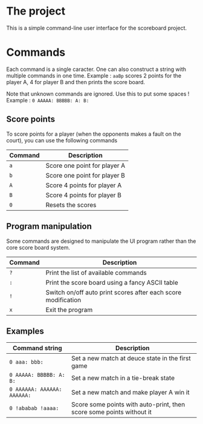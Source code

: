 # The project
This is a simple command-line user interface for the scoreboard project.

# Commands
Each command is a single caracter. One can also construct a string with multiple commands in one time. Example : `aaBp` scores 2 points for the player A, 4 for player B and then prints the score board.

Note that unknown commands are ignored. Use this to put some spaces ! Example : `0 AAAAA: BBBBB: A: B:`

## Score points
To score points for a player (when the opponents makes a fault on the court), you can use the following commands 

Command | Description
------- | -----------
`a` | Score one point for player A
`b` | Score one point for player B
`A` | Score 4 points for player A
`B` | Score 4 points for player B
`0` | Resets the scores

## Program manipulation
Some commands are designed to manipulate the UI program rather than the core score board system.

Command | Description
------- | -----------
`?` | Print the list of available commands
`:` | Print the score board using a fancy ASCII table
`!` | Switch on/off auto print scores after each score modification
`x` | Exit the program

## Examples

Command string | Description
-------------- | -----------
`0 aaa: bbb:` | Set a new match at deuce state in the first game
`0 AAAAA: BBBBB: A: B:` | Set a new match in a tie-break state
`0 AAAAAA: AAAAAA: AAAAAA:` | Set a new match and make player A win it
`0 !ababab !aaaa:` | Score some points with auto-print, then score some points without it
